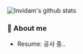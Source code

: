 ![Invidam's github stats](https://github-readme-stats.vercel.app/api?username=Invidam&show_icons=true&theme=radical)

### 🔗 About me
- Resume: 공사 중..

